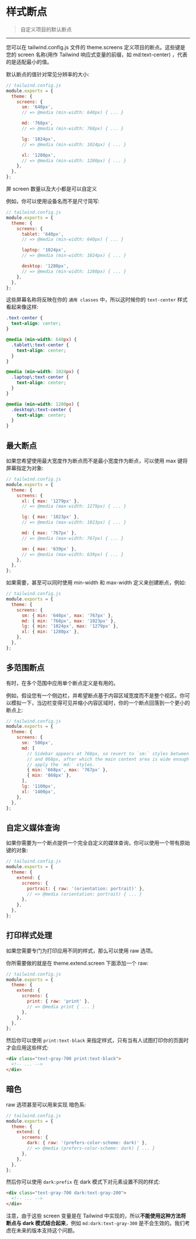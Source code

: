 # 样式断点

> 自定义项目的默认断点

---

您可以在 tailwind.config.js 文件的 theme.screens 定义项目的断点。这些键是您的 screen 名称(用作 Tailwind 响应式变量的前缀，如 md:text-center) ，代表的是适配最小的值。

默认断点的值针对常见分辨率的大小:

```js
// tailwind.config.js
module.exports = {
  theme: {
    screens: {
      sm: '640px',
      // => @media (min-width: 640px) { ... }

      md: '768px',
      // => @media (min-width: 768px) { ... }

      lg: '1024px',
      // => @media (min-width: 1024px) { ... }

      xl: '1280px',
      // => @media (min-width: 1280px) { ... }
    },
  },
};
```

屏 screen 数量以及大小都是可以自定义

例如，你可以使用设备名而不是尺寸简写:

```js
// tailwind.config.js
module.exports = {
  theme: {
    screens: {
      tablet: '640px',
      // => @media (min-width: 640px) { ... }

      laptop: '1024px',
      // => @media (min-width: 1024px) { ... }

      desktop: '1280px',
      // => @media (min-width: 1280px) { ... }
    },
  },
};
```

这些屏幕名称将反映在你的 `通用 classes` 中，所以这时候你的 `text-center` 样式看起来像这样:

```css
.text-center {
  text-align: center;
}

@media (min-width: 640px) {
  .tablet\:text-center {
    text-align: center;
  }
}

@media (min-width: 1024px) {
  .laptop\:text-center {
    text-align: center;
  }
}

@media (min-width: 1280px) {
  .desktop\:text-center {
    text-align: center;
  }
}
```

## 最大断点

如果您希望使用最大宽度作为断点而不是最小宽度作为断点，可以使用 max 键将屏幕指定为对象:

```js
// tailwind.config.js
module.exports = {
  theme: {
    screens: {
      xl: { max: '1279px' },
      // => @media (max-width: 1279px) { ... }

      lg: { max: '1023px' },
      // => @media (max-width: 1023px) { ... }

      md: { max: '767px' },
      // => @media (max-width: 767px) { ... }

      sm: { max: '639px' },
      // => @media (max-width: 639px) { ... }
    },
  },
};
```

如果需要，甚至可以同时使用 min-width 和 max-width 定义来创建断点，例如:

```js
// tailwind.config.js
module.exports = {
  theme: {
    screens: {
      sm: { min: '640px', max: '767px' },
      md: { min: '768px', max: '1023px' },
      lg: { min: '1024px', max: '1279px' },
      xl: { min: '1280px' },
    },
  },
};
```

## 多范围断点

<!-- TODO: 机翻 -->

有时，在多个范围中应用单个断点定义是有用的。

例如，假设您有一个侧边栏，并希望断点基于内容区域宽度而不是整个视区。你可以模拟一下，当边栏变得可见并缩小内容区域时，你的一个断点回落到一个更小的断点上:

```js
// tailwind.config.js
module.exports = {
  theme: {
    screens: {
      sm: '500px',
      md: [
        // Sidebar appears at 768px, so revert to `sm:` styles between 768px
        // and 868px, after which the main content area is wide enough again to
        // apply the `md:` styles.
        { min: '668px', max: '767px' },
        { min: '868px' },
      ],
      lg: '1100px',
      xl: '1400px',
    },
  },
};
```

## 自定义媒体查询

<!-- TODO: 机翻 -->

如果你需要为一个断点提供一个完全自定义的媒体查询，你可以使用一个带有原始键的对象:

```js
// tailwind.config.js
module.exports = {
  theme: {
    extend: {
      screens: {
        portrait: { raw: '(orientation: portrait)' },
        // => @media (orientation: portrait) { ... }
      },
    },
  },
};
```

## 打印样式处理

如果您需要专门为打印应用不同的样式，那么可以使用 raw 选项。

你所需要做的就是在 theme.extend.screen 下面添加一个 raw:

```js
// tailwind.config.js
module.exports = {
  theme: {
    extend: {
      screens: {
        print: { raw: 'print' },
        // => @media print { ... }
      },
    },
  },
};
```

然后你可以使用 `print:text-black` 来指定样式，只有当有人试图打印你的页面时才会应用这些样式:

```html
<div class="text-gray-700 print:text-black">
  <!-- ... -->
</div>
```

## 暗色

raw 选项甚至可以用来实现 暗色系:

```js
// tailwind.config.js
module.exports = {
  theme: {
    extend: {
      screens: {
        dark: { raw: '(prefers-color-scheme: dark)' },
        // => @media (prefers-color-scheme: dark) { ... }
      },
    },
  },
};
```

然后你可以使用 `dark:prefix` 在 dark 模式下对元素设置不同的样式:

```html
<div class="text-gray-700 dark:text-gray-200">
  <!-- ... -->
</div>
```

注意，由于这些 screen 变量是在 Tailwind 中实现的，所以**不能使用这种方法将断点与 dark 模式结合起来**，例如 `md:dark:text-gray-300` 是不会生效的。我们考虑在未来的版本支持这个问题。
